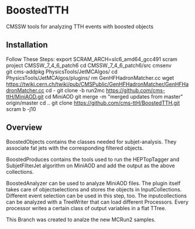 BoostedTTH
=======

CMSSW tools for analyzing TTH events with boosted objects

## Installation
Follow These Steps:
    export SCRAM_ARCH=slc6_amd64_gcc491
    scram project CMSSW_7_4_6_patch6
    cd CMSSW_7_4_6_patch6/src
    cmsenv   
    git cms-addpkg PhysicsTools/JetMCAlgos/
    cd PhysicsTools/JetMCAlgos/plugins/
    rm GenHFHadronMatcher.cc
    wget https://twiki.cern.ch/twiki/pub/CMSPublic/GenHFHadronMatcher/GenHFHadronMatcher.cc
    cd -
    git clone -b run2mc https://github.com/cms-ttH/MiniAOD.git
    cd MiniAOD
    git merge -m "merged updates from master" origin/master
    cd ..
    git clone https://github.com/cms-ttH/BoostedTTH.git        
    scram b -j10

## Overview
BoostedObjects contains the classes needed for subjet-analysis. They associate fat jets with the corresponding filtered objects.

BoostedProduces contains the tools used to run the HEPTopTagger and SubjetFilterJet algorithm on MiniAOD and add the output as the above collections.

BoostedAnalyzer can be used to analyze MiniAOD files. The plugin itself takes care of objectselections and stores the objects in InputCollections. Different event selection can be used in this step, too. The inputcollections can be analyzed with a TreeWriter that can load different Processors. Every processor writes a certain class of output variables in a flat TTree.

This Branch was created to analze the new MCRun2 samples.
